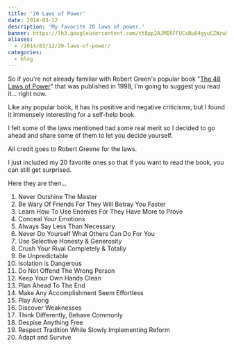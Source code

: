 ```yaml
---
title: '20 Laws of Power'
date: 2014-03-12
description: 'My favorite 20 laws of power.'
banner: https://lh3.googleusercontent.com/tt8pp2AJMIRFFUCxNu64gyuCZWzwSJ3H8fSQjaIfxaTP5iAk8i_v1aPki9VbDqEZ5t2urvdU32M2EozBy6Yb1B0Nrf0pRucimvD24_9xRJ3qWAoLBCQa9LUZiOGQinrjuPx03Idzy88loUErtg8KL1xJNOOn0xK1I8QpKhgIPwYwq9KgC2v9JfYP1DXhgwfcCP1Epee8r9BT7nn55CJzrDdSXCN8HeY7jNkjfNmGL02DsXV1P1kjq0VB0JMesnbO_Ge28k-wHzxDyzvDCp_5GlUrkInG-sfZwog-zioKpEMGIRmDLfS3zm0SsZwqOSPex-tY-26rq9A_3FYyWv1-uNWnDItIBwC81C9y33czuJj3UFhhtXKixK22W6L_FwxV0bVzyz5_7TQJYwce5vP8dq5emVwuhEY9j_paNYC2dOwpDLzO2rb3muDBb_dtG6zfdTnpSSzcak8K3Av3J2hyMqF78ZIMIhBkDfYBUxhtNRBzd7cmaBq8n1knnuirsoIZLGtBmdZBC51m3Oq2Qp_xM62XyPMYJD4hXucuEONEaoKy1atsFNlRc_IIt9_F2Bh_JB2PdGTAYDvf0OSIx5e1O2PdBlokhyt9WMP9x-scRrxxa_O1l0C0jAMdA8jiOHPW=w1551-h969-no
aliases:
  - /2014/03/12/20-laws-of-power/
categories:
  - blog
---
```


So if you're not already familiar with Robert Green's popular book "[The 48 Laws of Power](https://en.wikipedia.org/wiki/The_48_Laws_of_Power '48 Laws of Power - Wiki')" that was published in 1998, I'm going to suggest you read it... right now.

Like any popular book, it has its positive and negative criticisms, but I found it immensely interesting for a self-help book.

I felt some of the laws mentioned had some real merit so I decided to go ahead and share some of them to let you decide yourself.

All credit goes to Robert Greene for the laws.

I just included my 20 favorite ones so that if you want to read the book, you can still get surprised.

Here they are then...

1.  Never Outshine The Master
2.  Be Wary Of Friends For They Will Betray You Faster
3.  Learn How To Use Enemies For They Have More to Prove
4.  Conceal Your Emotions
5.  Always Say Less Than Necessary
6.  Never Do Yourself What Others Can Do For You
7.  Use Selective Honesty & Generosity
8.  Crush Your Rival Completely & Totally
9.  Be Unpredictable
10. Isolation is Dangerous
11. Do Not Offend The Wrong Person
12. Keep Your Own Hands Clean
13. Plan Ahead To The End
14. Make Any Accomplishment Seem Effortless
15. Play Along
16. Discover Weaknesses
17. Think Differently, Behave Commonly
18. Despise Anything Free
19. Respect Tradition While Slowly Implementing Reform
20. Adapt and Survive
